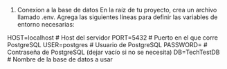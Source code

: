 1. Conexion a la base de datos
En la raíz de tu proyecto, crea un archivo llamado .env.
Agrega las siguientes líneas para definir las variables de entorno necesarias:

HOST=localhost           # Host del servidor
PORT=5432                # Puerto en el que corre PostgreSQL
USER=postgres            # Usuario de PostgreSQL
PASSWORD=              # Contraseña de PostgreSQL (dejar vacío si no se necesita)
DB=TechTestDB            # Nombre de la base de datos a usar